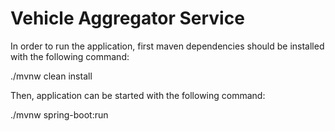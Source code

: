 # Vehicle Aggregator Service

In order to run the application, first maven dependencies should be installed with the following command:

./mvnw clean install

Then, application can be started with the following command:

./mvnw spring-boot:run